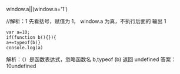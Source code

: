 window.a||(window.a='1')

//解析：1
先看括号，赋值为 1， window.a 为真，不执行后面的 输出 1

```
var a=10;
if(function b(){}){
a+=typeof(b)}
console.log(a)
```

解析：（）是函数表达式，忽略函数名 b,typeof (b) 返回 undefined
答案：10undefined
